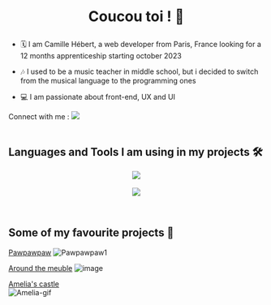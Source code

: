 # <p align="center">Coucou toi ! 👋</p>

- 🗓️ I am Camille Hébert, a web developer from Paris, France looking for a 12 months apprenticeship starting october 2023
  
- 🎶 I used to be a music teacher in middle school, but i decided to switch from the musical language to the programming ones
  
- 💻 I am passionate about front-end, UX and UI



Connect with me : <a href="https://www.linkedin.com/in/camille-hebert-dev/">
    <img src="https://skillicons.dev/icons?i=linkedin" />
  </a>
</br>
</br>

## Languages and Tools I am using in my projects 🛠️

<p align="center">
  <a href="https://skillicons.dev">
    <img src="https://skillicons.dev/icons?i=html,css,js,react,vue,tailwind,laravel,php,mysql,mongodb,nodejs,express,jest&perline=5" />
  </br></br>
    <img src="https://skillicons.dev/icons?i=vscode,git,github,figma" />
  </a>
</p>
</br>

## Some of my favourite projects 💪

 
 <a href="https://github.com/camhbrt/pawpawpaw">Pawpawpaw</a>
  ![Pawpawpaw1](https://github.com/camhbrt/around_the_meuble/assets/119520577/2e36a542-f11e-4d66-be46-f87530b97409)


  <a href="https://github.com/camhbrt/around_the_meuble">Around the meuble</a>
  ![image](https://github.com/adatechschool/projet_collectif_dataviz-sncf_camille_mischael_guillaume/assets/119520577/96407ba1-d07d-4da6-991f-d741e04de139)


  <a href="https://github.com/camhbrt/amelias_castle">Amelia's castle</a>
  </br>
  ![Amelia-gif](https://github.com/camhbrt/camhbrt/assets/119520577/d5b695cc-23e8-4dd3-b197-a34618e3af84)


